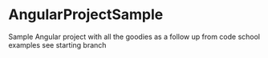 # AngularProjectSample
Sample Angular project with all the goodies as a follow up from code school examples
see starting branch 
